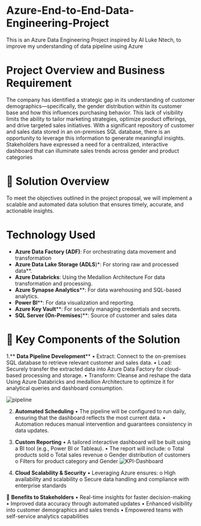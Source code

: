 # Azure-End-to-End-Data-Engineering-Project
This is an Azure Data Engineering Project inspired by AI Luke Ntech, to improve my understanding of data pipeline using Azure
# Project Overview and Business Requirement
The company has identified a strategic gap in its understanding of customer demographics—specifically, the gender distribution within its customer base and how this influences purchasing behavior. This lack of visibility limits the ability to tailor marketing strategies, optimize product offerings, and drive targeted sales initiatives.
With a significant repository of customer and sales data stored in an on-premises SQL database, there is an opportunity to leverage this information to generate meaningful insights. Stakeholders have expressed a need for a centralized, interactive dashboard that can illuminate sales trends across gender and product categories

# 🚀 Solution Overview
To meet the objectives outlined in the project proposal, we will implement a scalable and automated data solution that ensures timely, accurate, and actionable insights.

# Technology Used
- **Azure Data Factory (ADF)**: For orchestrating data movement and transformation
- **Azure Data Lake Storage (ADLS**)*: For storing raw and processed data**.
- **Azure Databricks**: Using the Medallion Architecture For data transformation and processing.
- **Azure Synapse Analytics****: For data warehousing and SQL-based analytics.
- **Power BI****: For data visualization and reporting.
- **Azure Key Vault****: For securely managing credentials and secrets.
- **SQL Server (On-Premises**)**: Source of customer and sales data

# 🔧 Key Components of the Solution
1.** **Data Pipeline Development****
•	Extract: Connect to the on-premises SQL database to retrieve relevant customer and sales data.
•	Load: Securely transfer the extracted data into Azure Data Factory for cloud-based processing and storage.
•	Transform: Cleanse and reshape the data Using Azure Databricks and medallion Architecture to optimize it for analytical queries and dashboard consumption.

![pipeline](https://github.com/user-attachments/assets/0e9ef518-990b-4d49-8b73-945e05cb6a75)

2. **Automated Scheduling**
•	The pipeline will be configured to run daily, ensuring that the dashboard reflects the most current data.
•	Automation reduces manual intervention and guarantees consistency in data updates.
3. **Custom Reporting**
•	A tailored interactive dashboard will be built using a BI tool (e.g., Power BI or Tableau).
•	The report will include: 
o	Total products sold
o	Total sales revenue
o	Gender distribution of customers
o	Filters for product category and Gender
![KPI-Dashboard](https://github.com/user-attachments/assets/75dcfba3-4b26-4389-af74-f3ebe374d0ba)

5. **Cloud Scalability & Security**
•	Leveraging Azure ensures: 
o	High availability and scalability
o	Secure data handling and compliance with enterprise standards
 
🎯 **Benefits to Stakeholders**
•	Real-time insights for faster decision-making
•	Improved data accuracy through automated updates
•	Enhanced visibility into customer demographics and sales trends
•	Empowered teams with self-service analytics capabilities

